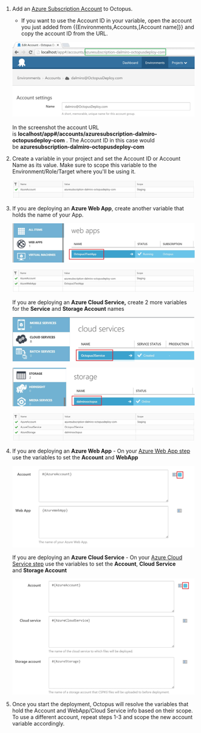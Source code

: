 1. Add an [Azure Subscription Account](/docs/deployment-targets/environments/accounts/azure-account.md) to Octopus.
    * If you want to use the Account ID in your variable, open the account you just added from {{Environments,Accounts,[Account name]}} and copy the account ID from the URL.

    ![Account Id](../../images/3049102/3278481.jpg "width=500")
    ​    
    In the screenshot the account URL is **localhost/app#/accounts/azuresubscription-dalmiro-octopusdeploy-com** . The Account ID in this case would be **azuresubscription-dalmiro-octopusdeploy-com**
2. Create a variable in your project and set the Account ID or Account Name as its value. Make sure to scope this variable to the Environment/Role/Target where you'll be using it.

    ![variable](../../images/3049102/3278490.jpg "width=500")

3. If you are deploying an **Azure Web App**, create another variable that holds the name of your App.  

    ![Azure web app](../../images/3049102/3278485.jpg "width=500")

    ![Scoped variables](../../images/3049102/3278486.jpg "width=500")

    If you are deploying an **Azure Cloud Service,** create 2 more variables for the **Service** and **Storage Account** names

    ![Cloud service](../../images/3049102/3278489.jpg "width=500")

    ![Azure storage](../../images/3049102/3278494.jpg "width=500")

    ![](../../images/3049102/3278487.jpg "width=500")

4. If you are deploying an **Azure Web App** - On your [Azure Web App step](/docs/deploying-applications/deploying-to-azure/deploying-a-package-to-an-azure-web-app/index.md) use the variables to set the **Account** and **WebApp**

    ![Web app bindings](../../images/3049102/3278496.jpg "width=500")

    If you are deploying an **Azure Cloud Service** - On your [Azure Cloud Service step](/docs/deploying-applications/deploying-to-azure/deploying-a-package-to-an-azure-cloud-service/index.md) use the variables to set the **Account**, **Cloud Service** and **Storage Account**

    ![Cloud service bindings](../../images/3049102/3278497.jpg "width=500")

5. Once you start the deployment, Octopus will resolve the variables that hold the Account and WebApp/Cloud Service info based on their scope. To use a different account, repeat steps 1-3 and scope the new account variable accordingly.
